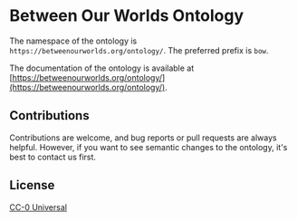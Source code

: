 # Between Our Worlds Ontology

The namespace of the ontology is `https://betweenourworlds.org/ontology/`.
The preferred prefix is `bow`.

The documentation of the ontology is available at [https://betweenourworlds.org/ontology/](https://betweenourworlds.org/ontology/).

## Contributions
Contributions are welcome, and bug reports or pull requests are always helpful.
However, if you want to see semantic changes to the ontology, it's best to contact us first.

## License
[CC-0 Universal](https://creativecommons.org/publicdomain/zero/1.0/)
